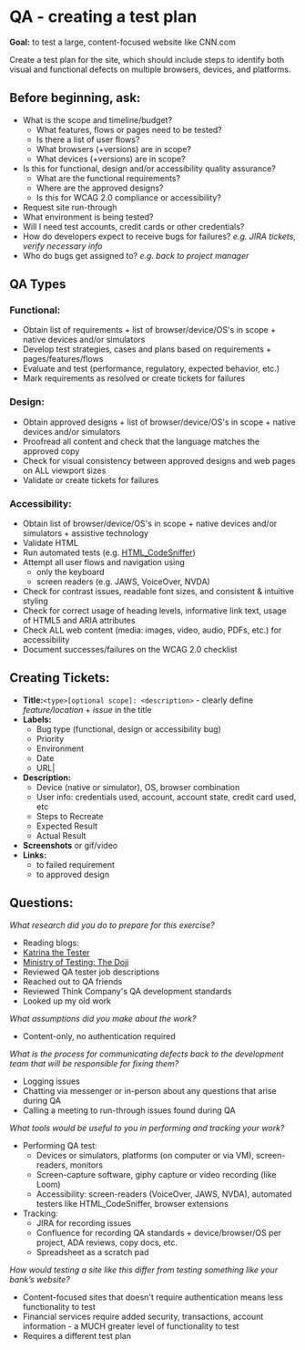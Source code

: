 # QA - creating a test plan

**Goal:** to test a large, content-focused website like CNN.com 

Create a test plan for the site, which should include steps to identify both visual and functional defects on multiple browsers, devices, and platforms. 


## **Before beginning, ask:**
* What is the scope and timeline/budget?
  * What features, flows or pages need to be tested?
  * Is there a list of user flows?
  * What browsers (+versions) are in scope?
  * What devices (+versions) are in scope?
* Is this for functional, design and/or accessibility quality assurance?
  * What are the functional requirements?
  * Where are the approved designs?
  * Is this for WCAG 2.0 compliance or accessibility?
* Request site run-through
* What environment is being tested?
* Will I need test accounts, credit cards or other credentials?
* How do developers expect to receive bugs for failures? *e.g. JIRA tickets, verify necessary info*
* Who do bugs get assigned to?  *e.g. back to project manager*


## QA Types

### Functional:

* Obtain list of requirements + list of browser/device/OS's in scope + native devices and/or simulators
* Develop test strategies, cases and plans based on requirements + pages/features/flows
* Evaluate and test (performance, regulatory, expected behavior, etc.)
* Mark requirements as resolved or create tickets for failures

### Design:

* Obtain approved designs + list of browser/device/OS's in scope + native devices and/or simulators
* Proofread all content and check that the language matches the approved copy
* Check for visual consistency between approved designs and web pages on ALL viewport sizes
* Validate or create tickets for failures

### Accessibility:

* Obtain list of browser/device/OS's in scope + native devices and/or simulators + assistive technology
* Validate HTML
* Run automated tests (e.g. [HTML_CodeSniffer](https://squizlabs.github.io/HTML_CodeSniffer/))
* Attempt all user flows and navigation using
  * only the keyboard
  * screen readers (e.g. JAWS, VoiceOver, NVDA)
* Check for contrast issues, readable font sizes, and consistent & intuitive styling
* Check for correct usage of heading levels, informative link text, usage of HTML5 and ARIA attributes
* Check ALL web content (media: images, video, audio, PDFs, etc.) for accessibility
* Document successes/failures on the WCAG 2.0 checklist


## Creating Tickets:
* **Title:**`````<type>[optional scope]: <description>````` - clearly define *feature/location* + *issue* in the title
* **Labels:**
  * Bug type (functional, design or accessibility bug)
  * Priority
  * Environment 
  * Date
  * URL|
* **Description:**
  * Device (native or simulator), OS, browser combination
  * User info: credentials used, account, account state, credit card used, etc
  * Steps to Recreate
  * Expected Result
  * Actual Result
* **Screenshots** or gif/video
* **Links:** 
  * to failed requirement
  * to approved design

## Questions:

*What research did you do to prepare for this exercise?*
*  Reading blogs:
  * [Katrina the Tester](http://katrinatester.blogspot.com/)
  * [Ministry of Testing: The Doji](https://www.ministryoftesting.com/dojo)
* Reviewed QA tester job descriptions
* Reached out to QA friends
* Reviewed Think Company's QA development standards
* Looked up my old work

*What assumptions did you make about the work?*
* Content-only, no authentication required

*What is the process for communicating defects back to the development team that will be responsible for fixing them?*
* Logging issues
* Chatting via messenger or in-person about any questions that arise during QA
* Calling a meeting to run-through issues found during QA

*What tools would be useful to you in performing and tracking your work?*
* Performing QA test:
  * Devices or simulators, platforms (on computer or via VM), screen-readers, monitors
  * Screen-capture software, giphy capture or video recording (like Loom)
  * Accessibility: screen-readers (VoiceOver, JAWS, NVDA), automated testers like HTML_CodeSniffer, browser extensions
* Tracking: 
  * JIRA for recording issues
  * Confluence for recording QA standards + device/browser/OS per project, ADA reviews, copy docs, etc.
  * Spreadsheet as a scratch pad

*How would testing a site like this differ from testing something like your bank’s website?*
* Content-focused sites that doesn't require authentication means less functionality to test
* Financial services require added security, transactions, account information - a MUCH greater level of functionality to test
* Requires a different test plan
